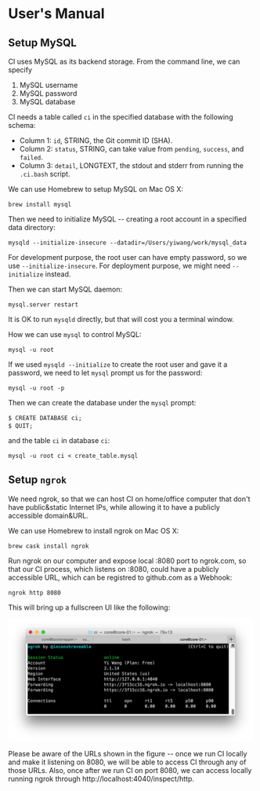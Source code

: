 # User's Manual

## Setup MySQL

CI uses MySQL as its backend storage.  From the command line, we can specify

1. MySQL username
1. MySQL password
1. MySQL database

CI needs a table called `ci` in the specified database with the
following schema:

- Column 1: `id`, STRING, the Git commit ID (SHA).
- Column 2: `status`, STRING, can take value from `pending`, `success`, and `failed`.
- Column 3: `detail`, LONGTEXT, the stdout and stderr from running the `.ci.bash` script.

We can use Homebrew to setup MySQL on Mac OS X:

```
brew install mysql
```

Then we need to initialize MySQL -- creating a root account in a
specified data directory:

```
mysqld --initialize-insecure --datadir=/Users/yiwang/work/mysql_data
```

For development purpose, the root user can have empty password, so we
use `--initialize-insecure`.  For deployment purpose, we might need
`--initialize` instead.

Then we can start MySQL daemon:

```
mysql.server restart
```

It is OK to run `mysqld` directly, but that will cost you a terminal
window.

How we can use `mysql` to control MySQL:

```
mysql -u root
```

If we used `mysqld --initialize` to create the root user and gave it a
password, we need to let `mysql` prompt us for the password:

```
mysql -u root -p
```

Then we can create the database under the `mysql` prompt:

```
$ CREATE DATABASE ci;
$ QUIT;
```

and the table `ci` in database `ci`:

```
mysql -u root ci < create_table.mysql
```

## Setup `ngrok`

We need ngrok, so that we can host CI on home/office computer that
don't have public&static Internet IPs, while allowing it to have a
publicly accessible domain&URL.

We can use Homebrew to install ngrok on Mac OS X:

```
brew cask install ngrok
```

Run ngrok on our computer and expose local :8080 port to ngrok.com, so
that our CI process, which listens on :8080, could have a publicly
accessible URL, which can be registred to github.com as a Webhook:

```
ngrok http 8080
```

This will bring up a fullscreen UI like the following:

<img src="ngrok.png" width=500 />

Please be aware of the URLs shown in the figure -- once we run CI
locally and make it listening on 8080, we will be able to access CI
through any of those URLs.  Also, once after we run CI on port 8080,
we can access locally running ngrok through
http://localhost:4040/inspect/http.
